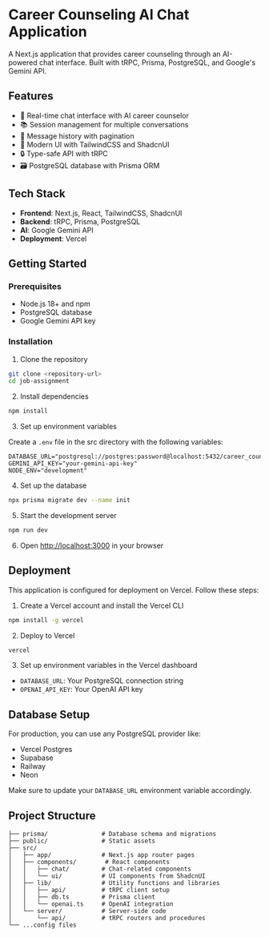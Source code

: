 # Career Counseling AI Chat Application

A Next.js application that provides career counseling through an AI-powered chat interface. Built with tRPC, Prisma, PostgreSQL, and Google's Gemini API.

## Features

- 💬 Real-time chat interface with AI career counselor
- 📚 Session management for multiple conversations
- 🔄 Message history with pagination
- 🎨 Modern UI with TailwindCSS and ShadcnUI
- 🔒 Type-safe API with tRPC
- 🗃️ PostgreSQL database with Prisma ORM

## Tech Stack

- **Frontend**: Next.js, React, TailwindCSS, ShadcnUI
- **Backend**: tRPC, Prisma, PostgreSQL
- **AI**: Google Gemini API
- **Deployment**: Vercel

## Getting Started

### Prerequisites

- Node.js 18+ and npm
- PostgreSQL database
- Google Gemini API key

### Installation

1. Clone the repository

```bash
git clone <repository-url>
cd job-assignment
```

2. Install dependencies

```bash
npm install
```

3. Set up environment variables

Create a `.env` file in the src directory with the following variables:

```
DATABASE_URL="postgresql://postgres:password@localhost:5432/career_counseling"
GEMINI_API_KEY="your-gemini-api-key"
NODE_ENV="development"
```

4. Set up the database

```bash
npx prisma migrate dev --name init
```

5. Start the development server

```bash
npm run dev
```

6. Open [http://localhost:3000](http://localhost:3000) in your browser

## Deployment

This application is configured for deployment on Vercel. Follow these steps:

1. Create a Vercel account and install the Vercel CLI

```bash
npm install -g vercel
```

2. Deploy to Vercel

```bash
vercel
```

3. Set up environment variables in the Vercel dashboard

- `DATABASE_URL`: Your PostgreSQL connection string
- `OPENAI_API_KEY`: Your OpenAI API key

## Database Setup

For production, you can use any PostgreSQL provider like:

- Vercel Postgres
- Supabase
- Railway
- Neon

Make sure to update your `DATABASE_URL` environment variable accordingly.

## Project Structure

```
├── prisma/               # Database schema and migrations
├── public/               # Static assets
├── src/
│   ├── app/              # Next.js app router pages
│   ├── components/        # React components
│   │   ├── chat/         # Chat-related components
│   │   └── ui/           # UI components from ShadcnUI
│   ├── lib/              # Utility functions and libraries
│   │   ├── api/          # tRPC client setup
│   │   ├── db.ts         # Prisma client
│   │   └── openai.ts     # OpenAI integration
│   └── server/           # Server-side code
│       └── api/          # tRPC routers and procedures
└── ...config files
```
